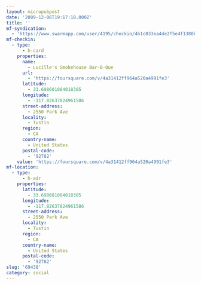 ```yaml
---
layout: micropubpost
date: '2009-12-06T19:17:18.000Z'
title: ''
mf-syndication:
  - 'https://www.swarmapp.com/user/4195/checkin/4b1c033ea4de2f5e4f1380bb'
mf-checkin:
  - type:
      - h-card
    properties:
      name:
        - Lucille's Smokehouse Bar-B-Que
      url:
        - 'https://foursquare.com/v/4a31412ff964a520a4991fe3'
      latitude:
        - 33.698601084018385
      longitude:
        - -117.82637824961586
      street-address:
        - 2550 Park Ave
      locality:
        - Tustin
      region:
        - CA
      country-name:
        - United States
      postal-code:
        - '92782'
    value: 'https://foursquare.com/v/4a31412ff964a520a4991fe3'
mf-location:
  - type:
      - h-adr
    properties:
      latitude:
        - 33.698601084018385
      longitude:
        - -117.82637824961586
      street-address:
        - 2550 Park Ave
      locality:
        - Tustin
      region:
        - CA
      country-name:
        - United States
      postal-code:
        - '92782'
slug: '69438'
category: social
---
```

